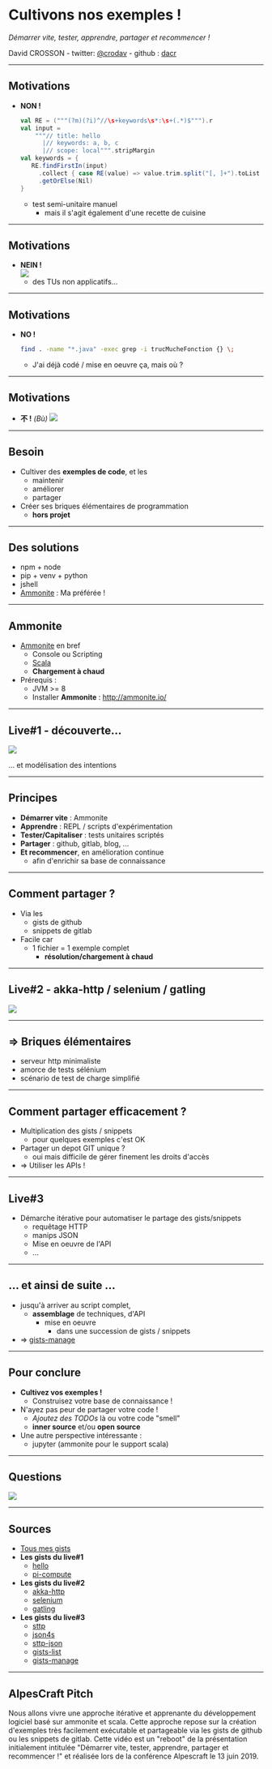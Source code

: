 # Cultivons nos exemples !
_Démarrer vite, tester, apprendre, partager et recommencer !_

David CROSSON - twitter: [@crodav](https://twitter.com/crodav) - github : [dacr](https://github.com/dacr)

---

## Motivations

- **NON !**
  ```scala
  val RE = ("""(?m)(?i)^//\s+keywords\s*:\s+(.*)$""").r
  val input = 
      """// title: hello
        |// keywords: a, b, c
        |// scope: local""".stripMargin
  val keywords = { 
     RE.findFirstIn(input)
       .collect { case RE(value) => value.trim.split("[, ]+").toList }
       .getOrElse(Nil)
  }
  ```
  - test semi-unitaire manuel
    - mais il s'agit également d'une recette de cuisine

---

## Motivations

- **NEIN !**  
  ![](captures/NO-1.png)
  - des TUs non applicatifs...

---

## Motivations

- **NO !**
  ```bash
  find . -name "*.java" -exec grep -i trucMucheFonction {} \;
  ```
  - J'ai déjà codé / mise en oeuvre ça, mais où ?

---

## Motivations

- **不 !** _(Bù)_
  ![](captures/NO-2.png)

---

## Besoin

- Cultiver des **exemples de code**, et les 
  - maintenir
  - améliorer
  - partager
- Créer ses briques élémentaires de programmation
  - **hors projet**

---

## Des solutions

- npm + node
- pip + venv + python
- jshell
- [Ammonite](http://ammonite.io/) : Ma préférée !

---

## Ammonite 

- [Ammonite](http://ammonite.io/) en bref
  - Console ou Scripting
  - [Scala](https://www.scala-lang.org/)
  - **Chargement à chaud**
- Prérequis :
  - JVM >= 8
  - Installer **Ammonite** : http://ammonite.io/

---

## Live#1 - découverte...

![](captures/ammonite-small.png)

... et modélisation des intentions

---

## Principes

- **Démarrer vite** : Ammonite
- **Apprendre** : REPL / scripts d'expérimentation
- **Tester/Capitaliser** : tests unitaires scriptés
- **Partager** : github, gitlab, blog, ...
- **Et recommencer**, en amélioration continue
  - afin d'enrichir sa base de connaissance

---

## Comment partager ?

- Via les 
  - gists de github
  - snippets de gitlab
- Facile car
  - 1 fichier = 1 exemple complet
    - **résolution/chargement à chaud**

---

## Live#2 - akka-http / selenium / gatling

![](captures/gatling.png)

---

## => Briques élémentaires

- serveur http minimaliste
- amorce de tests sélénium
- scénario de test de charge  simplifié

---

## Comment partager efficacement ?

- Multiplication des gists / snippets
  - pour quelques exemples c'est OK
- Partager un depot GIT unique ?
  - oui mais difficile de gérer finement les droits d'accès
- => Utiliser les APIs !

---

## Live#3

- Démarche itérative pour automatiser le partage des gists/snippets
  - requêtage HTTP
  - manips JSON
  - Mise en oeuvre de l'API
  - ...

---

## ... et ainsi de suite ...

- jusqu'à arriver au script complet,
  - **assemblage** de techniques, d'API
    - mise en oeuvre
      - dans une succession de gists / snippets
- => [gists-manage](https://gist.github.com/dacr/c525e743825ef10afe1e6bc72737554b)

---

## Pour conclure

- **Cultivez vos exemples !**
  - Construisez votre base de connaissance !
- N'ayez pas peur de partager votre code !
  - _Ajoutez des TODOs_ là ou votre code "smell"
  - **inner source** et/ou **open source**
- Une autre perspective intéressante :
  - jupyter (ammonite pour le support scala)

---

## Questions

![](captures/question.png)

---

## Sources

- [Tous mes gists](https://gist.github.com/dacr)
- **Les gists du live#1**
  - [hello](https://gist.github.com/dacr/803127034b6457fe2648e35fcc79acf1)
  - [pi-compute](https://gist.github.com/dacr/cb218633c2e872950a6f077be62d70f1)
- **Les gists du live#2**
  - [akka-http](https://gist.github.com/dacr/046bdee39a9ec3e513612a21d300677a)
  - [selenium](https://gist.github.com/dacr/8b01bb55d2a36c03f1ec096986ecb6ae)
  - [gatling](https://gist.github.com/dacr/a3c9c549b07a26a7d3d0ab8e89b5255b)
- **Les gists du live#3**
  - [sttp](https://gist.github.com/dacr/d7fc9d8f8607f0adebda553dfe185bff)
  - [json4s](https://gist.github.com/dacr/a3c6a53fbb6cd20a60a821af70635e99)
  - [sttp-json](https://gist.github.com/dacr/7a4dc5c4eafce54264e4f578df4334bb)
  - [gists-list](https://gist.github.com/dacr/5de34df6e63f0ec797ead103603aa278)
  - [gists-manage](https://gist.github.com/dacr/c525e743825ef10afe1e6bc72737554b)

---

## AlpesCraft Pitch

Nous allons vivre une approche itérative et apprenante du développement logiciel basé sur ammonite et scala.
Cette approche repose sur la création d'exemples très facilement exécutable et partageable via les gists de github
ou les snippets de gitlab.
Cette vidéo est un "reboot" de la présentation initialement intitulée "Démarrer vite, tester, apprendre, partager 
et recommencer !" et réalisée lors de la conférence Alpescraft le 13 juin 2019.

